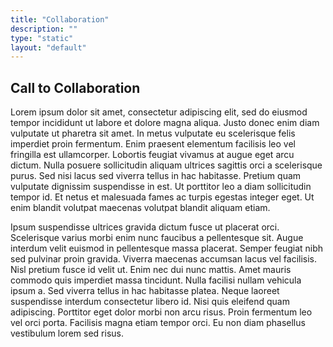 ```yaml
---
title: "Collaboration"
description: ""
type: "static"
layout: "default"
---
```


## Call to Collaboration

Lorem ipsum dolor sit amet, consectetur adipiscing elit, sed do eiusmod tempor
incididunt ut labore et dolore magna aliqua. Justo donec enim diam vulputate
ut pharetra sit amet. In metus vulputate eu scelerisque felis imperdiet proin
fermentum. Enim praesent elementum facilisis leo vel fringilla est
ullamcorper. Lobortis feugiat vivamus at augue eget arcu dictum. Nulla posuere
sollicitudin aliquam ultrices sagittis orci a scelerisque purus. Sed nisi
lacus sed viverra tellus in hac habitasse. Pretium quam vulputate dignissim
suspendisse in est. Ut porttitor leo a diam sollicitudin tempor id. Et netus
et malesuada fames ac turpis egestas integer eget. Ut enim blandit volutpat
maecenas volutpat blandit aliquam etiam.

Ipsum suspendisse ultrices gravida dictum fusce ut placerat orci. Scelerisque
varius morbi enim nunc faucibus a pellentesque sit. Augue interdum velit
euismod in pellentesque massa placerat. Semper feugiat nibh sed pulvinar proin
gravida. Viverra maecenas accumsan lacus vel facilisis. Nisl pretium fusce id
velit ut. Enim nec dui nunc mattis. Amet mauris commodo quis imperdiet massa
tincidunt. Nulla facilisi nullam vehicula ipsum a. Sed viverra tellus in hac
habitasse platea. Neque laoreet suspendisse interdum consectetur libero
id. Nisi quis eleifend quam adipiscing. Porttitor eget dolor morbi non arcu
risus. Proin fermentum leo vel orci porta. Facilisis magna etiam tempor
orci. Eu non diam phasellus vestibulum lorem sed risus.
